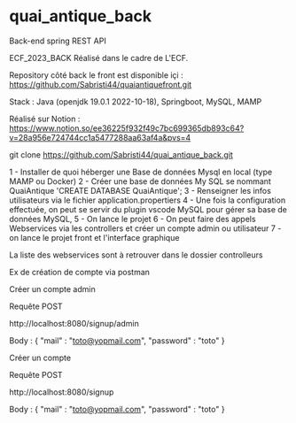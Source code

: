 # quai_antique_back
Back-end spring REST API


ECF_2023_BACK Réalisé dans le cadre de L'ECF.

Repository côté back le front est disponible içi : https://github.com/Sabristi44/quaiantiquefront.git

Stack : Java (openjdk 19.0.1 2022-10-18), Springboot, MySQL, MAMP

Réalisé sur Notion : https://www.notion.so/ee36225f932f49c7bc699365db893c64?v=28a956e724744cc1a5477288aa63af4a&pvs=4

git clone https://github.com/Sabristi44/quai_antique_back.git

1 - Installer de quoi héberger une Base de données Mysql en local (type MAMP ou Docker)
2 - Créer une base de données My SQL se nommant QuaiAntique 'CREATE DATABASE QuaiAntique';
3 - Renseigner les infos utilisateurs via le fichier application.propertiers
4 - Une fois la configuration effectuée, on peut se servir du plugin vscode MySQL pour gérer sa base de données MySQL,
5 - On lance le projet
6 - On peut faire des appels Webservices via les controllers et créer un compte admin ou utilisateur
7 - on lance le projet front et l'interface graphique

La liste des webservices sont à retrouver dans le dossier controlleurs


Ex de création de compte via postman

Créer un compte admin 

Requête POST

http://localhost:8080/signup/admin

Body : {
    "mail" : "toto@yopmail.com",
    "password" : "toto"
}

Créer un compte 

Requête POST

http://localhost:8080/signup

Body : {
    "mail" : "toto@yopmail.com",
    "password" : "toto"
}


